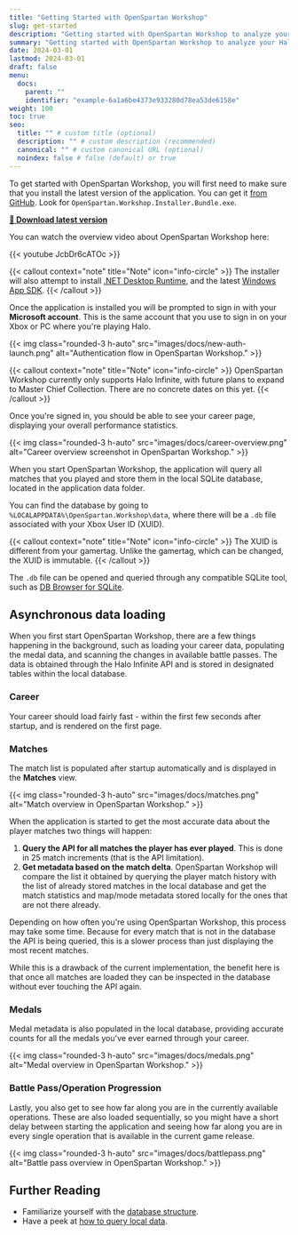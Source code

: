 ```yaml
---
title: "Getting Started with OpenSpartan Workshop"
slug: get-started
description: "Getting started with OpenSpartan Workshop to analyze your Halo stats."
summary: "Getting started with OpenSpartan Workshop to analyze your Halo stats."
date: 2024-03-01
lastmod: 2024-03-01
draft: false
menu:
  docs:
    parent: ""
    identifier: "example-6a1a6be4373e933280d78ea53de6158e"
weight: 100
toc: true
seo:
  title: "" # custom title (optional)
  description: "" # custom description (recommended)
  canonical: "" # custom canonical URL (optional)
  noindex: false # false (default) or true
---
```


To get started with OpenSpartan Workshop, you will first need to make sure that you install the latest version of the application. You can get it [from GitHub](https://github.com/OpenSpartan/openspartan-workshop/releases). Look for `OpenSpartan.Workshop.Installer.Bundle.exe`.

[**🚀 Download latest version**](https://github.com/OpenSpartan/openspartan-workshop/releases/download/1.0.8/OpenSpartan.Workshop.Installer.Bundle.exe)

You can watch the overview video about OpenSpartan Workshop here:

{{< youtube JcbDr6cATOc >}}

{{< callout context="note" title="Note" icon="info-circle" >}}
The installer will also attempt to install [.NET Desktop Runtime](https://dotnet.microsoft.com/download/dotnet/8.0), and the latest [Windows App SDK](https://learn.microsoft.com/windows/apps/windows-app-sdk/downloads).
{{< /callout >}}

Once the application is installed you will be prompted to sign in with your **Microsoft account**. This is the same account that you use to sign in on your Xbox or PC where you're playing Halo.

{{< img class="rounded-3 h-auto" src="images/docs/new-auth-launch.png" alt="Authentication flow in OpenSpartan Workshop." >}}

{{< callout context="note" title="Note" icon="info-circle" >}}
OpenSpartan Workshop currently only supports Halo Infinite, with future plans to expand to Master Chief Collection. There are no concrete dates on this yet.
{{< /callout >}}

Once you're signed in, you should be able to see your career page, displaying your overall performance statistics.

{{< img class="rounded-3 h-auto" src="images/docs/career-overview.png" alt="Career overview screenshot in OpenSpartan Workshop." >}}

When you start OpenSpartan Workshop, the application will query all matches that you played and store them in the local SQLite database, located in the application data folder.

You can find the database by going to `%LOCALAPPDATA%\OpenSpartan.Workshop\data`, where there will be a `.db` file associated with your Xbox User ID (XUID).

{{< callout context="note" title="Note" icon="info-circle" >}}
The XUID is different from your gamertag. Unlike the gamertag, which can be changed, the XUID is immutable.
{{< /callout >}}

The `.db` file can be opened and queried through any compatible SQLite tool, such as [DB Browser for SQLite](https://sqlitebrowser.org/).

## Asynchronous data loading

When you first start OpenSpartan Workshop, there are a few things happening in the background, such as loading your career data, populating the medal data, and scanning the changes in available battle passes. The data is obtained through the Halo Infinite API and is stored in designated tables within the local database.

### Career

Your career should load fairly fast - within the first few seconds after startup, and is rendered on the first page.

### Matches

The match list is populated after startup automatically and is displayed in the **Matches** view.

{{< img class="rounded-3 h-auto" src="images/docs/matches.png" alt="Match overview in OpenSpartan Workshop." >}}

When the application is started to get the most accurate data about the player matches two things will happen:

1. **Query the API for all matches the player has ever played**. This is done in 25 match increments (that is the API limitation).
2. **Get metadata based on the match delta**. OpenSpartan Workshop will compare the list it obtained by querying the player match history with the list of already stored matches in the local database and get the match statistics and map/mode metadata stored locally for the ones that are not there already.

Depending on how often you're using OpenSpartan Workshop, this process may take some time. Because for every match that is not in the database the API is being queried, this is a slower process than just displaying the most recent matches.

While this is a drawback of the current implementation, the benefit here is that once all matches are loaded they can be inspected in the database without ever touching the API again.

### Medals

Medal metadata is also populated in the local database, providing accurate counts for all the medals you've ever earned through your career.

{{< img class="rounded-3 h-auto" src="images/docs/medals.png" alt="Medal overview in OpenSpartan Workshop." >}}

### Battle Pass/Operation Progression

Lastly, you also get to see how far along you are in the currently available operations. These are also loaded sequentially, so you might have a short delay between starting the application and seeing how far along you are in every single operation that is available in the current game release.

{{< img class="rounded-3 h-auto" src="images/docs/battlepass.png" alt="Battle pass overview in OpenSpartan Workshop." >}}


## Further Reading

- Familiarize yourself with the [database structure](/docs/workshop/guides/understanding-the-local-database).
- Have a peek at [how to query local data](/docs/workshop/guides/how-to-query-local-data).
